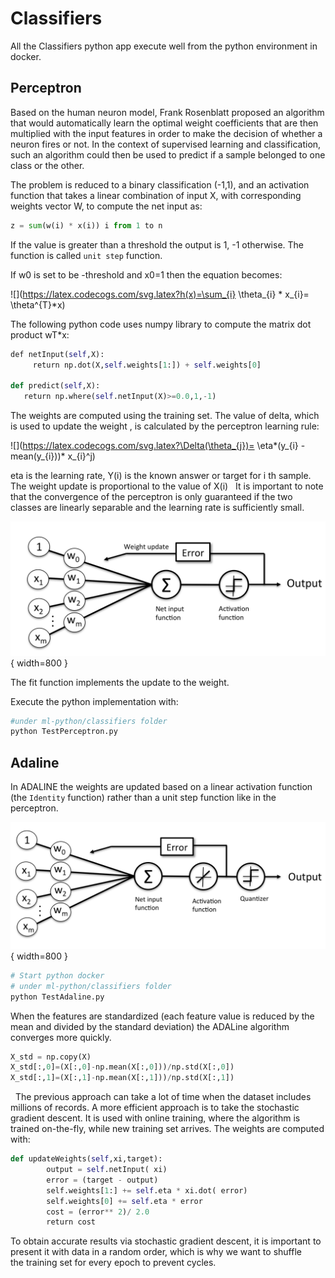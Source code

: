 # Classifiers

All the Classifiers python app execute well from the python environment in docker.

## Perceptron

Based on the human neuron model, Frank Rosenblatt proposed an algorithm that would 
automatically learn the optimal weight coefficients that are then multiplied with the input
 features in order to make the decision of whether a neuron fires or not. 
 In the context of supervised learning and classification, such an algorithm could then be
 used to predict if a sample belonged to one class or the other.

The problem is reduced to a binary classification (-1,1), and an activation function 
that takes a linear combination of input X, with corresponding weights vector W, 
to compute the net input as:

```python
z = sum(w(i) * x(i)) i from 1 to n
```

If the value is greater than a threshold the output is 1, -1 otherwise. The function is called `unit step` function. 

If w0 is set to be -threshold and x0=1 then the equation becomes:

![](https://latex.codecogs.com/svg.latex?h(x)=\sum_{i} \theta_{i} * x_{i}= \theta^{T}*x)

The following python code uses numpy library to compute the matrix dot product wT*x:

```python
def netInput(self,X):
     return np.dot(X,self.weights[1:]) + self.weights[0]
   
def predict(self,X):
   return np.where(self.netInput(X)>=0.0,1,-1)
```

The weights are computed using the training set. The value of  delta, which is used to update the weight , is calculated by the perceptron learning rule:

![](https://latex.codecogs.com/svg.latex?\Delta(\theta_{j})= \eta*(y_{i} - mean(y_{i}))* x_{i}^j)

eta is the learning rate, Y(i) is the known answer or target for i th sample. The weight update is proportional to the value of X(i)
 
It is important to note that the convergence of the perceptron is only guaranteed if the two classes are linearly separable and the learning rate is sufficiently small.

![](./images/perceptron.png){ width=800 }

The fit function implements the update to the weight.

Execute the python implementation with:

```sh
#under ml-python/classifiers folder
python TestPerceptron.py
```

## Adaline

In ADALINE the weights are updated based on a linear activation function (the `Identity` function) rather than a unit step function like in the perceptron.

![](./images/adaline.png){ width=800 }

```sh
# Start python docker
# under ml-python/classifiers folder
python TestAdaline.py
```

When the features are standardized (each feature value is reduced by the mean and divided by the standard deviation) the ADALine algorithm converges more quickly.


```python
X_std = np.copy(X)
X_std[:,0]=(X[:,0]-np.mean(X[:,0]))/np.std(X[:,0])
X_std[:,1]=(X[:,1]-np.mean(X[:,1]))/np.std(X[:,1])
```
 
The previous approach can take a lot of time when the dataset includes millions of records. A more efficient approach is to take the stochastic gradient descent. It is used with online training, where the algorithm is trained on-the-fly, while new training set arrives.
The weights are computed with: 

```python
def updateWeights(self,xi,target):
        output = self.netInput( xi)
        error = (target - output)
        self.weights[1:] += self.eta * xi.dot( error)
        self.weights[0] += self.eta * error
        cost = (error** 2)/ 2.0
        return cost
```
To obtain accurate results via stochastic gradient descent, it is important to present it with data in a random order, which is why we want to shuffle the training set for every epoch to prevent cycles.
 

